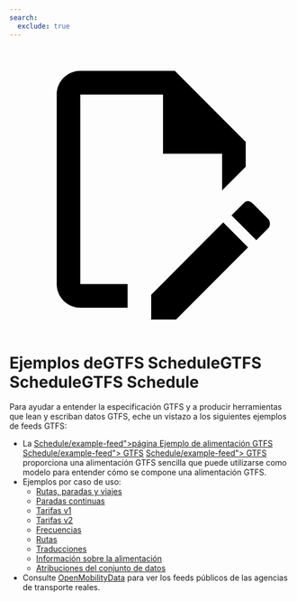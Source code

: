 ```yaml
---
search:
  exclude: true
---
```


<a class="pencil-link" href="https://github.com/MobilityData/gtfs.org/edit/main/docs/schedule/examples/index.md" title="Edit this page" target="_blank">
    <svg class="pencil" xmlns="http://www.w3.org/2000/svg" viewBox="0 0 24 24"><path d="M10 20H6V4h7v5h5v3.1l2-2V8l-6-6H6c-1.1 0-2 .9-2 2v16c0 1.1.9 2 2 2h4v-2m10.2-7c.1 0 .3.1.4.2l1.3 1.3c.2.2.2.6 0 .8l-1 1-2.1-2.1 1-1c.1-.1.2-.2.4-.2m0 3.9L14.1 23H12v-2.1l6.1-6.1 2.1 2.1Z"></path></svg>
  </a>

# Ejemplos deGTFS ScheduleGTFS ScheduleGTFS Schedule

Para ayudar a entender la especificación GTFS y a producir herramientas que lean y escriban datos GTFS, eche un vistazo a los siguientes ejemplos de feeds GTFS:

- La [Schedule/example-feed">página Ejemplo de alimentación GTFS](</\<glossary variable=>) [Schedule/example-feed"> GTFS](</\<glossary variable=>) [Schedule/example-feed"> GTFS](</\<glossary variable=>) proporciona una alimentación GTFS sencilla que puede utilizarse como modelo para entender cómo se compone una alimentación GTFS.
- Ejemplos por caso de uso:
  - [Rutas, paradas y viajes](routes-stops-trips)
  - [Paradas continuas](continuous-stops)
  - [Tarifas v1](fares-v1)
  - [Tarifas v2](fares-v2)
  - [Frecuencias](frequencies)
  - [Rutas](pathways)
  - [Traducciones](translations)
  - [Información sobre la alimentación](feed-info)
  - [Atribuciones del conjunto de datos](attributions)
- Consulte [OpenMobilityData](https://openmobilitydata.org/) para ver los feeds públicos de las agencias de transporte reales.
